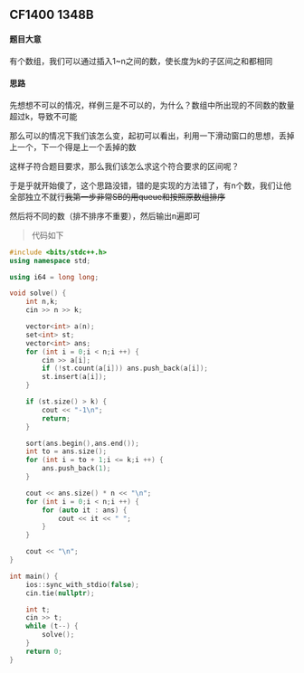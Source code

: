 ## CF1400  1348B

#### 题目大意

有个数组，我们可以通过插入1~n之间的数，使长度为k的子区间之和都相同

#### 思路

先想想不可以的情况，样例三是不可以的，为什么？数组中所出现的不同数的数量超过k，导致不可能

那么可以的情况下我们该怎么变，起初可以看出，利用一下滑动窗口的思想，丢掉上一个，下一个得是上一个丢掉的数

这样子符合题目要求，那么我们该怎么求这个符合要求的区间呢？

于是乎就开始傻了，这个思路没错，错的是实现的方法错了，有n个数，我们让他全部独立不就行~~我第一步非常SB的用queue和按照原数组排序~~

然后将不同的数（排不排序不重要），然后输出n遍即可



> 代码如下

```c++
#include <bits/stdc++.h>
using namespace std;

using i64 = long long;

void solve() {
	int n,k;
	cin >> n >> k;

	vector<int> a(n);
	set<int> st;
	vector<int> ans;
	for (int i = 0;i < n;i ++) {
		cin >> a[i];
		if (!st.count(a[i])) ans.push_back(a[i]);
		st.insert(a[i]);
	}

	if (st.size() > k) {
		cout << "-1\n";
		return;
	}

	sort(ans.begin(),ans.end());
	int to = ans.size();
	for (int i = to + 1;i <= k;i ++) {
		ans.push_back(1);
	}

	cout << ans.size() * n << "\n";
	for (int i = 0;i < n;i ++) {
		for (auto it : ans) {
			cout << it << " ";
		}
	}

	cout << "\n";
}

int main() {
	ios::sync_with_stdio(false);
	cin.tie(nullptr);

	int t;
	cin >> t;
	while (t--) {
		solve();
	}
	return 0;
}
```

